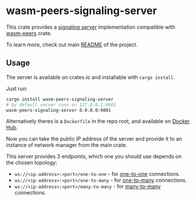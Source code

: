 # wasm-peers-signaling-server

This crate provides a [signaling server](https://developer.mozilla.org/en-US/docs/Web/API/WebRTC_API/Signaling_and_video_calling#the_signaling_server)
implementation compatible with [wasm-peers](https://docs.rs/wasm-peers/latest/wasm_peers/) crate.

To learn more, check out main [README](https://github.com/wasm-peers/wasm-peers#readme)
of the project.

## Usage

The server is available on crates.io and installable with `cargo install`.

Just run:

```bash
cargo install wasm-peers-signaling-server
# by default server runs on 127.0.0.1:9001
wasm-peers-signaling-server 0.0.0.0:9001
```

Alternatively theres is a `Dockerfile` in the repo root, and available on [Docker Hub](https://hub.docker.com/r/tomkarw/wasm-peers-signaling-server).

Now you can take the public IP address of the server and provide it to an instance of network manager from the main crate.

This server provides 3 endpoints, which one you should use depends on the chosen topology:

* `ws://<ip-address>:<port>/one-to-one` - for [one-to-one](https://docs.rs/wasm-peers/latest/wasm_peers/one_to_one/index.html) connections.
* `ws://<ip-address>:<port>/one-to-many` - for [one-to-many](https://docs.rs/wasm-peers/latest/wasm_peers/one_to_many/index.html) connections.
* `ws://<ip-address>:<port>/many-to-many` - for [many-to-many](https://docs.rs/wasm-peers/latest/wasm_peers/many_to_many/index.html) connections.
